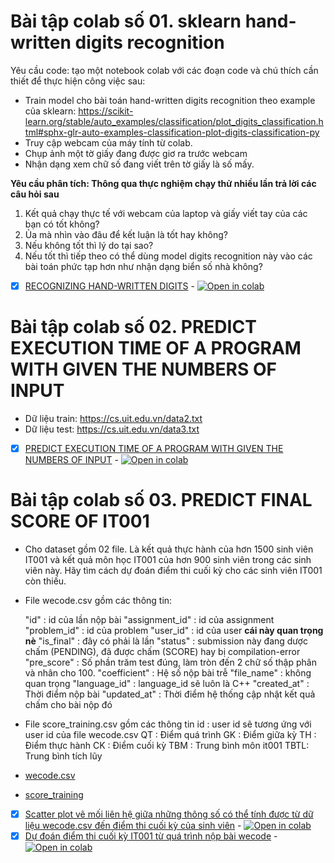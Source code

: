 # Bài tập colab số 01. sklearn hand-written digits recognition

Yêu cầu code: tạo một notebook colab với các đoạn code và chú thích cần thiết để thực hiện công việc sau:
- Train model cho bài toán hand-written digits recognition theo example của sklearn: https://scikit-learn.org/stable/auto_examples/classification/plot_digits_classification.html#sphx-glr-auto-examples-classification-plot-digits-classification-py
- Truy cập webcam của máy tính từ colab.
- Chụp ảnh một tờ giấy đang được giơ ra trước webcam
- Nhận dạng xem chữ số đang viết trên tờ giấy là số mấy.

**Yêu cầu phân tích: Thông qua thực nghiệm chạy thử nhiều lần trả lời các câu hỏi sau**

1. Kết quả chạy thực tế với webcam của laptop và giấy viết tay của các bạn có tốt không?
2. Ủa mà nhìn vào đâu để kết luận là tốt hay không?
3. Nếu không tốt thì lý do tại sao?
4. Nếu tốt thì tiếp theo có thể dùng model digits recognition này vào các bài toán phức tạp hơn như nhận dạng biển số nhà không?

 - [x] [RECOGNIZING HAND-WRITTEN DIGITS](https://github.com/trong-khanh-1109/CS114.L22.KHCL/blob/d4386fcfc8a0a3e993da1ca53e63c52165e33ed1/Assignments%20Colaboratory/Colab_01.ipynb) - [![Open in colab](https://colab.research.google.com/assets/colab-badge.svg)](https://colab.research.google.com/drive/1jpcB2WAmeKvAs0XwsEX3pF_yhfPQngJZ)
 
 # Bài tập colab số 02. PREDICT EXECUTION TIME OF A PROGRAM WITH GIVEN THE NUMBERS OF INPUT

- Dữ liệu train: https://cs.uit.edu.vn/data2.txt
- Dữ liệu test: https://cs.uit.edu.vn/data3.txt

- [x] [PREDICT EXECUTION TIME OF A PROGRAM WITH GIVEN THE NUMBERS OF INPUT](https://github.com/trong-khanh-1109/CS114.L22.KHCL/blob/1254a56d76ad8c7afee4dd086ef7577ea8d1d1b9/Assignments%20Colaboratory/Colab_02.ipynb) - [![Open in colab](https://colab.research.google.com/assets/colab-badge.svg)](https://colab.research.google.com/drive/18_nQt37VcN7FEk1NqGiFPHV4Ea6ZOImX?authuser=1&hl=en#scrollTo=gLFe_OFDlpxm)

# Bài tập colab số 03. PREDICT FINAL SCORE OF IT001

- Cho dataset gồm 02 file. Là kết quả thực hành của hơn 1500 sinh viên IT001 và kết quả môn học IT001 của hơn 900 sinh viên trong các sinh viên này. 
Hãy tìm cách dự đoán điểm thi cuối kỳ cho các sinh viên IT001 còn thiếu.
- File wecode.csv gồm các thông tin: 

     "id"            : id của lần nộp bài
     "assignment_id" : id của assignment
     "problem_id"    : id của problem
     "user_id"       : id của user **cái này quan trọng nè**
     "is_final"      : đây có phải là lần
     "status"        : submission này đang dược chấm (PENDING), đã được chấm (SCORE) hay bị compilation-error
     "pre_score"     : Số phần trăm test đúng, làm tròn đến 2 chữ số thập phân và nhân cho 100.
     "coefficient"   : Hệ số nộp bài trễ
     "file_name"     : không quan trọng
     "language_id"   : language_id sẽ luôn là C++
     "created_at"    : Thời điểm nộp bài
     "updated_at"    : Thời điểm hệ thống cập nhật kết quả chấm cho bài nộp đó

- File score_training.csv gồm các thông tin
     id  : user id sẽ tương ứng với user id của file wecode.csv
     QT  : Điểm quá trình
     GK  : Điểm giữa kỳ
     TH  : Điểm thực hành
     CK  : Điểm cuối kỳ
     TBM : Trung bình môn it001
     TBTL: Trung bình tích lũy

- [wecode.csv](https://drive.google.com/file/d/1X5pBfb94tpaCUGtB7gHDFXPzXv4L8Gnr/view?usp=sharing)
- [score_training](https://drive.google.com/file/d/1dsiSt6TuPpgr1imkvvHzWfBJU7-RGT4X/view?usp=sharing)

- [x] [Scatter plot vẽ mối liên hệ giữa những thông số có thể tính được từ dữ liệu wecode.csv đến điểm thi cuối kỳ của sinh viên](https://github.com/trong-khanh-1109/CS114.L22.KHCL/blob/a81062ee166814347e2b3adbd531bffe28635af6/Assignments%20Colaboratory/Colab_03.ipynb) - [![Open in colab](https://colab.research.google.com/assets/colab-badge.svg)](https://colab.research.google.com/drive/12WlmSzp9KTUJKILNtQ02GWLIN9rniNNW?authuser=1)
- [x] [Dự đoán điểm thi cuối kỳ IT001 từ quá trình nộp bài wecode](https://github.com/trong-khanh-1109/CS114.L22.KHCL/blob/a81062ee166814347e2b3adbd531bffe28635af6/Assignments%20Colaboratory/Colab_03_1.ipynb) - [![Open in colab](https://colab.research.google.com/assets/colab-badge.svg)](https://colab.research.google.com/drive/1N1SUiSd9rbLtclEAQ3kQjuJ_ZQjs2xof?authuser=1)
